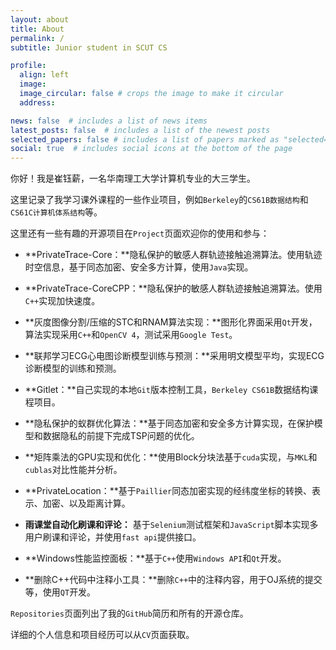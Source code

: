```yaml
---
layout: about
title: About
permalink: /
subtitle: Junior student in SCUT CS

profile:
  align: left
  image: 
  image_circular: false # crops the image to make it circular
  address:

news: false  # includes a list of news items
latest_posts: false  # includes a list of the newest posts
selected_papers: false # includes a list of papers marked as "selected={true}"
social: true  # includes social icons at the bottom of the page
---
```


你好！我是崔钰薪，一名华南理工大学计算机专业的大三学生。

这里记录了我学习课外课程的一些作业项目，例如`Berkeley`的`CS61B数据结构`和`CS61C计算机体系结构`等。

这里还有一些有趣的开源项目在`Project`页面欢迎你的使用和参与：

- **PrivateTrace-Core：**隐私保护的敏感人群轨迹接触追溯算法。使用轨迹时空信息，基于同态加密、安全多方计算，使用`Java`实现。

  

- **PrivateTrace-CoreCPP：**隐私保护的敏感人群轨迹接触追溯算法。使用`C++`实现加快速度。

  

- **灰度图像分割/压缩的STC和RNAM算法实现：**图形化界面采用`Qt`开发，算法实现采用`C++`和`OpenCV 4`，测试采用`Google Test`。

  

- **联邦学习ECG心电图诊断模型训练与预测：**采用明文模型平均，实现ECG诊断模型的训练和预测。

  

- **Gitlet：**自己实现的本地`Git`版本控制工具，`Berkeley CS61B`数据结构课程项目。

  

- **隐私保护的蚁群优化算法：**基于同态加密和安全多方计算实现，在保护模型和数据隐私的前提下完成TSP问题的优化。

  

- **矩阵乘法的GPU实现和优化：**使用Block分块法基于`cuda`实现，与`MKL`和`cublas`对比性能并分析。

  

- **PrivateLocation：**基于`Paillier`同态加密实现的经纬度坐标的转换、表示、加密、以及距离计算。

  

- **雨课堂自动化刷课和评论：** 基于`Selenium`测试框架和`JavaScript`脚本实现多用户刷课和评论，并使用`fast api`提供接口。

  

- **Windows性能监控面板：**基于`C++`使用`Windows API`和`Qt`开发。

  

- **删除C++代码中注释小工具：**删除`C++`中的注释内容，用于OJ系统的提交等，使用`QT`开发。

`Repositories`页面列出了我的`GitHub`简历和所有的开源仓库。

详细的个人信息和项目经历可以从`CV`页面获取。

